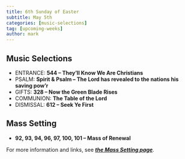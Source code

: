 ```yaml
---
title: 6th Sunday of Easter
subtitle: May 5th 
categories: [music-selections]
tag: [upcoming-weeks]
author: mark
---
```


## Music Selections

- ENTRANCE: **544 – They’ll Know We Are Christians**
- PSALM: **Spirit & Psalm – The Lord has revealed to the nations his saving pow’r**
- GIFTS: **328 – Now the Green Blade Rises**
- COMMUNION: **The Table of the Lord**
- DISMISSAL: **612 – Seek Ye First**

## Mass Setting

- **92, 93, 94, 96, 97, 100, 101 – Mass of Renewal**

For more information and links, see _**[the Mass Setting page](/mass-setting/)**_.
